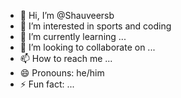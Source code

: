 - 👋 Hi, I’m @Shauveersb
- 👀 I’m interested in sports and coding 
- 🌱 I’m currently learning ...
- 💞️ I’m looking to collaborate on ...
- 📫 How to reach me ...
- 😄 Pronouns: he/him
- ⚡ Fun fact: ...

<!---
Shauveersb/Shauveersb is a ✨ special ✨ repository because its `README.md` (this file) appears on your GitHub profile.
You can click the Preview link to take a look at your changes.
--->
